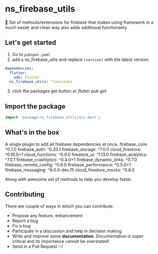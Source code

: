 # ns_firebase_utils

🦾 Set of methods/extensions for firebase that makes using framework in a much easier and clean way also adds additional functionality.

## Let's get started

1. Go to `pubspec.yaml` 
2. add a ns_firebase_utils and replace `[version]` with the latest version:  

```yaml
dependencies:
  flutter:
    sdk: flutter
  ns_firebase_utils: ^[version]
```
3. click the packages get button or *flutter pub get*  

## Import the package

```dart
import 'package:ns_firebase_utils/src.dart';
```

## What's in the box

 A single plugin to add all firebase dependencies at once.
     firebase_core: ^0.7.0
     firebase_auth: ^0.20.1
     firebase_storage: ^7.0.0
     cloud_firestore: ^0.16.0+1
     cloud_functions: ^0.9.0
     firestore_ui: ^1.13.0
     firebase_analytics: ^7.0.1
     firebase_crashlytics: ^0.4.0+1
     firebase_dynamic_links: ^0.7.0
     firebase_remote_config: ^0.6.0
     firebase_performance: ^0.5.0+1
     firebase_messaging: ^8.0.0-dev.15
     cloud_firestore_mocks: ^0.6.0

 Along with awesome set of methods to help you develop faster.


## Contributing

There are couple of ways in which you can contribute.
- Propose any feature, enhancement
- Report a bug
- Fix a bug
- Participate in a discussion and help in decision making
- Write and improve some **documentation**. Documentation is super critical and its importance
  cannot be overstated!
- Send in a Pull Request :-)